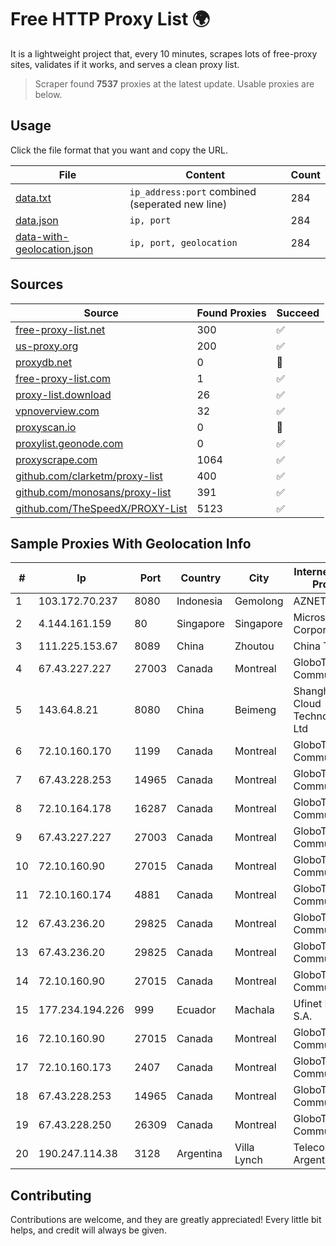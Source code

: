 
# Free HTTP Proxy List 🌍

It is a lightweight project that, every 10 minutes, scrapes lots of free-proxy sites, validates if it works, and serves a clean proxy list.


> Scraper found **7537** proxies at the latest update. Usable proxies are below.

## Usage

Click the file format that you want and copy the URL.


|File|Content|Count|
|----|-------|-----|
|[data.txt](https://raw.githubusercontent.com/themiralay/Proxy-List-World/master/data.txt)|`ip_address:port` combined (seperated new line)|284|
|[data.json](https://raw.githubusercontent.com/themiralay/Proxy-List-World/master/data.json)|`ip, port`|284|
|[data-with-geolocation.json](https://raw.githubusercontent.com/themiralay/Proxy-List-World/master/data-with-geolocation.json)|`ip, port, geolocation`|284|

## Sources

|Source|Found Proxies|Succeed|
|------|-------------|-------|
|[free-proxy-list.net](https://free-proxy-list.net)|300|✅|
|[us-proxy.org](https://www.us-proxy.org)|200|✅|
|[proxydb.net](http://proxydb.net)|0|🚫|
|[free-proxy-list.com](https://free-proxy-list.com/?page=&port=&type%5B%5D=http&type%5B%5D=https&up_time=0&search=Search)|1|✅|
|[proxy-list.download](https://www.proxy-list.download/HTTP)|26|✅|
|[vpnoverview.com](https://vpnoverview.com/privacy/anonymous-browsing/free-proxy-servers)|32|✅|
|[proxyscan.io](https://www.proxyscan.io)|0|🚫|
|[proxylist.geonode.com](https://proxylist.geonode.com/api/proxy-list?limit=300&page=1&sort_by=lastChecked&sort_type=desc&protocols=http,https)|0|✅|
|[proxyscrape.com](https://api.proxyscrape.com/v2/?request=displayproxies&protocol=http&timeout=10000&country=all&ssl=all&anonymity=all)|1064|✅|
|[github.com/clarketm/proxy-list](https://raw.githubusercontent.com/clarketm/proxy-list/master/proxy-list-raw.txt)|400|✅|
|[github.com/monosans/proxy-list](https://raw.githubusercontent.com/monosans/proxy-list/main/proxies/http.txt)|391|✅|
|[github.com/TheSpeedX/PROXY-List](https://raw.githubusercontent.com/TheSpeedX/PROXY-List/master/http.txt)|5123|✅|


## Sample Proxies With Geolocation Info

|#|Ip|Port|Country|City|Internet Service Provider|
|-|--|----|-------|----|-------------------------|
|1|103.172.70.237|8080|Indonesia|Gemolong|AZNET|
|2|4.144.161.159|80|Singapore|Singapore|Microsoft Corporation|
|3|111.225.153.67|8089|China|Zhoutou|China Telecom|
|4|67.43.227.227|27003|Canada|Montreal|GloboTech Communications|
|5|143.64.8.21|8080|China|Beimeng|Shanghai Blue Cloud Technology Co., Ltd|
|6|72.10.160.170|1199|Canada|Montreal|GloboTech Communications|
|7|67.43.228.253|14965|Canada|Montreal|GloboTech Communications|
|8|72.10.164.178|16287|Canada|Montreal|GloboTech Communications|
|9|67.43.227.227|27003|Canada|Montreal|GloboTech Communications|
|10|72.10.160.90|27015|Canada|Montreal|GloboTech Communications|
|11|72.10.160.174|4881|Canada|Montreal|GloboTech Communications|
|12|67.43.236.20|29825|Canada|Montreal|GloboTech Communications|
|13|67.43.236.20|29825|Canada|Montreal|GloboTech Communications|
|14|72.10.160.90|27015|Canada|Montreal|GloboTech Communications|
|15|177.234.194.226|999|Ecuador|Machala|Ufinet Panama S.A.|
|16|72.10.160.90|27015|Canada|Montreal|GloboTech Communications|
|17|72.10.160.173|2407|Canada|Montreal|GloboTech Communications|
|18|67.43.228.253|14965|Canada|Montreal|GloboTech Communications|
|19|67.43.228.250|26309|Canada|Montreal|GloboTech Communications|
|20|190.247.114.38|3128|Argentina|Villa Lynch|Telecom Argentina S.A|



## Contributing

Contributions are welcome, and they are greatly appreciated! Every
little bit helps, and credit will always be given.

